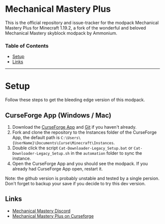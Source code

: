 # Mechanical Mastery Plus
This is the official repository and issue-tracker for the modpack Mechanical Mastery Plus for Minecraft 1.19.2, a fork of the wonderful and beloved Mechanical Mastery skyblock modpack by Ammonium.

### Table of Contents
-   [Setup](#setup)
-   [Links](#links)

<hr></hr>

# Setup

Follow these steps to get the bleeding edge version of this modpack.

## CurseForge App (Windows / Mac)

1. Download the [CurseForge App](https://www.curseforge.com/download/app) and [Git](https://git-scm.com/downloads) if you haven't already.
2. Fork and clone the repository to the Instances folder of the CurseForge App, the default path is `C:\Users\{UserName}\Documents\Curse\Minecraft\Instances`.
3. Double click the script `Cat-Downloader-Legacy_Setup.bat` or  `Cat-Downloader-Legacy_Setup.sh` in the `automation` folder to sync the instance.
4. Open the CurseForge App and you should see the modpack. If you already had CurseForge App open, restart it.

Note: the github version is probably unstable and tested by a single persion. Don't forget to backup your save if you decide to try this dev version.

## Links
- [Mechanical Mastery Discord](https://discord.gg/PMhDEZge2W)
- [Mechanical Mastery Plus on Curseforge](https://www.curseforge.com/minecraft/modpacks/mechanical-mastery-plus)
